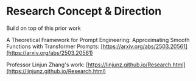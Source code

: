 # Research Concept & Direction

Build on top of this prior work

A Theoretical Framework for Prompt Engineering: Approximating Smooth Functions with Transformer Prompts:
[https://arxiv.org/abs/2503.20561](https://arxiv.org/abs/2503.20561)

Professor Linjun Zhang's work: [https://linjunz.github.io/Research.html](https://linjunz.github.io/Research.html)